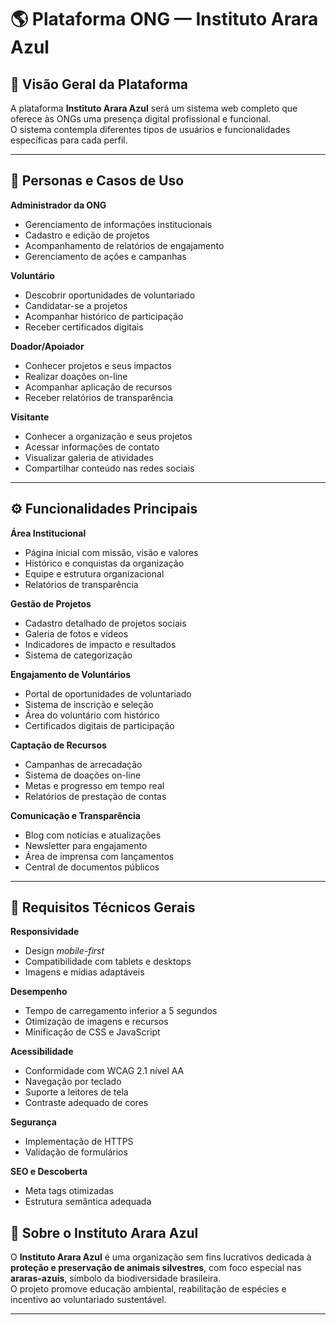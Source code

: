 # 🌎 Plataforma ONG — Instituto Arara Azul

## 🦜 Visão Geral da Plataforma

A plataforma **Instituto Arara Azul** será um sistema web completo que oferece às ONGs uma presença digital profissional e funcional.  
O sistema contempla diferentes tipos de usuários e funcionalidades específicas para cada perfil.

---

## 👥 Personas e Casos de Uso

**Administrador da ONG**  
- Gerenciamento de informações institucionais  
- Cadastro e edição de projetos  
- Acompanhamento de relatórios de engajamento  
- Gerenciamento de ações e campanhas  

**Voluntário**  
- Descobrir oportunidades de voluntariado  
- Candidatar-se a projetos  
- Acompanhar histórico de participação  
- Receber certificados digitais  

**Doador/Apoiador**  
- Conhecer projetos e seus impactos  
- Realizar doações on-line  
- Acompanhar aplicação de recursos  
- Receber relatórios de transparência  

**Visitante**  
- Conhecer a organização e seus projetos  
- Acessar informações de contato  
- Visualizar galeria de atividades  
- Compartilhar conteúdo nas redes sociais  

---

## ⚙️ Funcionalidades Principais

**Área Institucional**  
- Página inicial com missão, visão e valores  
- Histórico e conquistas da organização  
- Equipe e estrutura organizacional  
- Relatórios de transparência  

**Gestão de Projetos**  
- Cadastro detalhado de projetos sociais  
- Galeria de fotos e vídeos  
- Indicadores de impacto e resultados  
- Sistema de categorização  

**Engajamento de Voluntários**  
- Portal de oportunidades de voluntariado  
- Sistema de inscrição e seleção  
- Área do voluntário com histórico  
- Certificados digitais de participação  

**Captação de Recursos**  
- Campanhas de arrecadação  
- Sistema de doações on-line  
- Metas e progresso em tempo real  
- Relatórios de prestação de contas  

**Comunicação e Transparência**  
- Blog com notícias e atualizações  
- Newsletter para engajamento  
- Área de imprensa com lançamentos  
- Central de documentos públicos  

---

## 🧩 Requisitos Técnicos Gerais

**Responsividade**  
- Design *mobile-first*  
- Compatibilidade com tablets e desktops  
- Imagens e mídias adaptáveis  

**Desempenho**  
- Tempo de carregamento inferior a 5 segundos  
- Otimização de imagens e recursos  
- Minificação de CSS e JavaScript  

**Acessibilidade**  
- Conformidade com WCAG 2.1 nível AA  
- Navegação por teclado  
- Suporte a leitores de tela  
- Contraste adequado de cores  

**Segurança**  
- Implementação de HTTPS  
- Validação de formulários  

**SEO e Descoberta**  
- Meta tags otimizadas  
- Estrutura semântica adequada  
 

## 💙 Sobre o Instituto Arara Azul

O **Instituto Arara Azul** é uma organização sem fins lucrativos dedicada à **proteção e preservação de animais silvestres**, com foco especial nas **araras-azuis**, símbolo da biodiversidade brasileira.  
O projeto promove educação ambiental, reabilitação de espécies e incentivo ao voluntariado sustentável.

---

